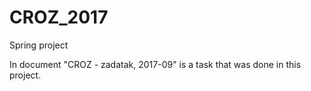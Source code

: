 # CROZ_2017
Spring project

In document "CROZ - zadatak, 2017-09" is a task that was done in this project.
